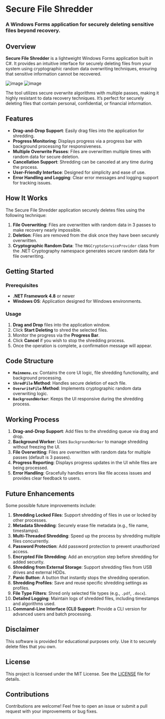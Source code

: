  
# Secure File Shredder

### A Windows Forms application for securely deleting sensitive files beyond recovery.

## Overview

**Secure File Shredder** is a lightweight Windows Forms application built in C#. It provides an intuitive interface for securely deleting files from your system using cryptographic random data overwriting techniques, ensuring that sensitive information cannot be recovered.

![image](https://github.com/user-attachments/assets/c75e5a4c-cc50-4fea-a892-80e5f4d02b0b)
![image](https://github.com/user-attachments/assets/b7ea2ee7-6a33-419b-aec2-57a015b81796)


The tool utilizes secure overwrite algorithms with multiple passes, making it highly resistant to data recovery techniques. It’s perfect for securely deleting files that contain personal, confidential, or financial information.

## Features

- **Drag-and-Drop Support**: Easily drag files into the application for shredding.
- **Progress Monitoring**: Displays progress via a progress bar with background processing for responsiveness.
- **Multiple Overwrite Passes**: Files are overwritten multiple times with random data for secure deletion.
- **Cancellation Support**: Shredding can be canceled at any time during the process.
- **User-Friendly Interface**: Designed for simplicity and ease of use.
- **Error Handling and Logging**: Clear error messages and logging support for tracking issues.

## How It Works

The Secure File Shredder application securely deletes files using the following technique:

1. **File Overwriting**: Files are overwritten with random data in 3 passes to make recovery nearly impossible.
2. **Deletion**: Files are removed from the disk once they have been securely overwritten.
3. **Cryptographic Random Data**: The `RNGCryptoServiceProvider` class from the .NET Cryptography namespace generates secure random data for file overwriting.

## Getting Started

### Prerequisites

- **.NET Framework 4.8** or newer
- **Windows OS**: Application designed for Windows environments.

### Usage

1. **Drag and Drop** files into the application window.
2. Click **Start Deleting** to shred the selected files.
3. Monitor the progress via the **Progress Bar**.
4. Click **Cancel** if you wish to stop the shredding process.
5. Once the operation is complete, a confirmation message will appear.

## Code Structure

- **`Mainmenu.cs`**: Contains the core UI logic, file shredding functionality, and background processing.
- **`ShredFile` Method**: Handles secure deletion of each file.
- **`OverwriteFile` Method**: Implements cryptographic random data overwriting logic.
- **`BackgroundWorker`**: Keeps the UI responsive during the shredding process.

## Working Process

1. **Drag-and-Drop Support**: Add files to the shredding queue via drag and drop.
2. **Background Worker**: Uses `BackgroundWorker` to manage shredding without freezing the UI.
3. **File Overwriting**: Files are overwritten with random data for multiple passes (default is 3 passes).
4. **Progress Reporting**: Displays progress updates in the UI while files are being processed.
5. **Error Handling**: Gracefully handles errors like file access issues and provides clear feedback to users.

## Future Enhancements

Some possible future improvements include:

1. **Shredding Locked Files**: Support shredding of files in use or locked by other processes.
2. **Metadata Shredding**: Securely erase file metadata (e.g., file name, timestamps).
3. **Multi-Threaded Shredding**: Speed up the process by shredding multiple files concurrently.
4. **Password Protection**: Add password protection to prevent unauthorized access.
5. **Encrypted File Shredding**: Add an encryption step before shredding for added security.
6. **Shredding from External Storage**: Support shredding files from USB drives and external HDDs.
7. **Panic Button**: A button that instantly stops the shredding operation.
8. **Shredding Profiles**: Save and reuse specific shredding settings as profiles.
9. **File Type Filters**: Shred only selected file types (e.g., `.pdf`, `.docx`).
10. **Detailed Logging**: Maintain logs of shredded files, including timestamps and algorithms used.
11. **Command-Line Interface (CLI) Support**: Provide a CLI version for advanced users and batch processing.

## Disclaimer

This software is provided for educational purposes only. Use it to securely delete files that you own.  

## License

This project is licensed under the MIT License. See the [LICENSE](LICENSE.txt) file for details.

## Contributions

Contributions are welcome! Feel free to open an issue or submit a pull request with your improvements or bug fixes.
 

